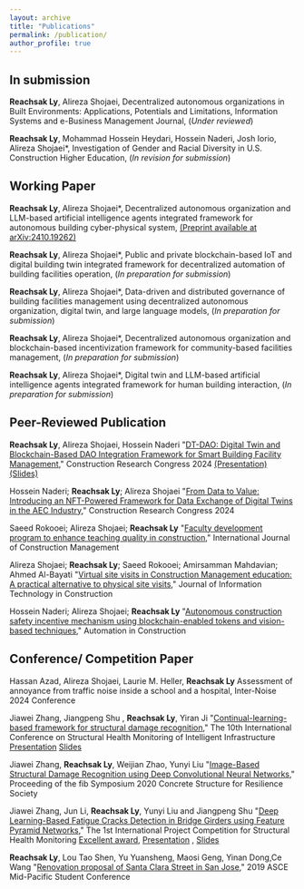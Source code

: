 ```yaml
---
layout: archive
title: "Publications"
permalink: /publication/
author_profile: true
---
```


## In submission

**Reachsak Ly**, Alireza Shojaei, Decentralized autonomous organizations in Built Environments: Applications, Potentials and Limitations, Information Systems and e-Business Management Journal, (*Under reviewed*)

**Reachsak Ly**, Mohammad Hossein Heydari, Hossein Naderi, Josh Iorio, Alireza Shojaei*, Investigation of Gender and Racial Diversity in U.S. Construction Higher Education, (*In revision for submission*)


## Working Paper

**Reachsak Ly**, Alireza Shojaei*, Decentralized autonomous organization and LLM-based artificial intelligence agents integrated framework for autonomous building cyber-physical system, [(Preprint available at arXiv:2410.19262)](https://arxiv.org/abs/2410.19262) 

**Reachsak Ly**, Alireza Shojaei*, Public and private blockchain-based IoT and digital building twin integrated framework for decentralized automation of building facilities operation, (*In preparation for submission*)

**Reachsak Ly**, Alireza Shojaei*, Data-driven and distributed governance of building facilities management using decentralized autonomous organization, digital twin, and large language models, (*In preparation for submission*)

**Reachsak Ly**, Alireza Shojaei*, Decentralized autonomous organization and blockchain-based incentivization framework for community-based facilities management, (*In preparation for submission*)



**Reachsak Ly**, Alireza Shojaei*, Digital twin and LLM-based artificial intelligence agents integrated framework for human building interaction, (*In preparation for submission*)

## Peer-Reviewed Publication

**Reachsak Ly**, Alireza Shojaei, Hossein Naderi "[DT-DAO: Digital Twin and Blockchain-Based DAO Integration Framework for Smart Building Facility Management](https://doi.org/10.1061/9780784485262.081)," Construction Research Congress 2024  [(Presentation)](https://drive.google.com/file/d/1GH7WCM-YUTNj9eiFCbiqswhkr8YsJyDa/view) [(Slides)](https://docs.google.com/presentation/d/1PVzuYr-b17HWkKHVgIWNvAL9IoxZZbi3/edit#slide=id.p1) 

Hossein Naderi; **Reachsak Ly**; Alireza Shojaei "[From Data to Value: Introducing an NFT-Powered Framework for Data Exchange of Digital Twins in the AEC Industry](https://doi.org/10.1061/9780784485262.031)," Construction Research Congress 2024 

Saeed Rokooei; Alireza Shojaei; **Reachsak Ly** "[Faculty development program to enhance teaching quality in construction](https://doi.org/10.1080/15623599.2024.2304475)," International Journal of Construction Management

Alireza Shojaei; **Reachsak Ly**; Saeed Rokooei; Amirsamman Mahdavian; Ahmed Al-Bayati "[Virtual site visits in Construction Management education: A practical alternative to physical site visits](https://doi.org/10.36680/j.itcon.2023.036)," Journal of Information Technology in Construction 

Hossein Naderi; Alireza Shojaei; **Reachsak Ly** "[Autonomous construction safety incentive mechanism using blockchain-enabled tokens and vision-based techniques](https://doi.org/10.1016/j.autcon.2023.104959)," Automation in Construction

## Conference/ Competition Paper

Hassan Azad, Alireza Shojaei, Laurie M. Heller, **Reachsak Ly** Assessment of annoyance from traffic noise inside a school and a hospital, Inter-Noise 2024 Conference

Jiawei Zhang, Jiangpeng Shu , **Reachsak Ly**, Yiran Ji "[Continual-learning-based framework for structural damage recognition](https://drive.google.com/file/d/1JROwKzfr3vQrkON_3x3Oi5kG1aqghhJR/view?usp=sharing)," The 10th International Conference on Structural Health Monitoring of Intelligent Infrastructure [Presentation](https://drive.google.com/file/d/1n8U0ATgCJKxy385quA48TEgTiTmvJhJ9/view?usp=sharing) [Slides](https://docs.google.com/presentation/d/1AvNszzpbLX9Z1klnNERIWp0ORsrlbohl/edit?usp=sharing&ouid=109273865605327056301&rtpof=true&sd=true) 

Jiawei Zhang, **Reachsak Ly**, Weijian Zhao, Yunyi Liu "[Image-Based Structural Damage Recognition using Deep Convolutional Neural Networks](https://drive.google.com/file/d/1I5Uy-2mVcQS_WNi41XFCXXGrezrASMtp/view?usp=sharing)," Proceeding of the fib Symposium 2020 Concrete Structure for Resilience Society 

Jiawei Zhang, Jun Li, **Reachsak Ly**, Yunyi Liu and Jiangpeng Shu "[Deep Learning-Based Fatigue Cracks Detection in Bridge Girders using Feature Pyramid Networks](https://drive.google.com/file/d/1apZHyXLByKTg0UD-7q4v1Lt5LGHbewCO/view?usp=sharing)," The 1st International Project Competition for Structural Health Monitoring [Excellent award](https://drive.google.com/file/d/1EqTPvueRLVZ-G-5W5o6f7FE6tU9QZPw5/view?usp=sharing), [Presentation](https://drive.google.com/file/d/11ne2UwON8rCfWhl4Dql5e7C5FNhOEP3m/view?usp=sharing) , [Slides](https://docs.google.com/presentation/d/1OvG8sP8ltkOZw_zIO96slxPimn0CkX38/edit#slide=id.p1) 

**Reachsak Ly**, Lou Tao Shen, Yu Yuansheng, Maosi Geng, Yinan Dong,Ce Wang "[Renovation proposal of Santa Clara Street in San Jose](https://drive.google.com/file/d/1NzSVgfvwgXjnpKms5cQQyainPNHKDxWj/view?usp=sharing)," 2019 ASCE Mid-Pacific Student Conference
